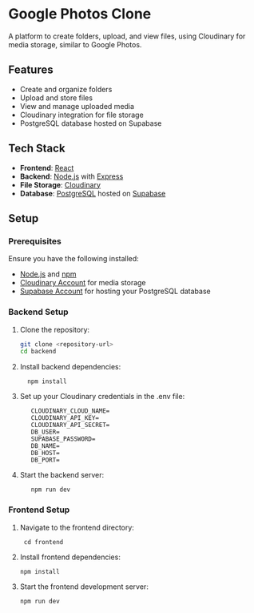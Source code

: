 # Google Photos Clone

A platform to create folders, upload, and view files, using Cloudinary for media storage, similar to Google Photos.

## Features

- Create and organize folders
- Upload and store files
- View and manage uploaded media
- Cloudinary integration for file storage
- PostgreSQL database hosted on Supabase

## Tech Stack

- **Frontend**: [React](https://reactjs.org/)
- **Backend**: [Node.js](https://nodejs.org/) with [Express](https://expressjs.com/)
- **File Storage**: [Cloudinary](https://cloudinary.com/)
- **Database**: [PostgreSQL](https://www.postgresql.org/) hosted on [Supabase](https://supabase.io/)


## Setup

### Prerequisites

Ensure you have the following installed:

- [Node.js](https://nodejs.org/) and [npm](https://www.npmjs.com/)
- [Cloudinary Account](https://cloudinary.com/) for media storage
- [Supabase Account](https://supabase.io/) for hosting your PostgreSQL database

### Backend Setup

1. Clone the repository:
   ```bash
   git clone <repository-url>
   cd backend
   ```
2. Install backend dependencies:
   ```
     npm install
   ```
3. Set up your Cloudinary credentials in the .env file:
   ```
      CLOUDINARY_CLOUD_NAME=
      CLOUDINARY_API_KEY=
      CLOUDINARY_API_SECRET=
      DB_USER= 
      SUPABASE_PASSWORD=
      DB_NAME=
      DB_HOST=
      DB_PORT=
   ```
4. Start the backend server:
   ```
      npm run dev
   ```

### Frontend Setup
1. Navigate to the frontend directory:
   ```
    cd frontend
   ```
2. Install frontend dependencies:
   ```
   npm install
   ```
3. Start the frontend development server:
   ```
   npm run dev
   ```
 

